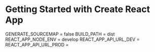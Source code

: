 # Getting Started with Create React App

GENERATE_SOURCEMAP = false
BUILD_PATH = dist
REACT_APP_NODE_ENV = develop
REACT_APP_API_URL_DEV = 
REACT_APP_API_URL_PROD = 
